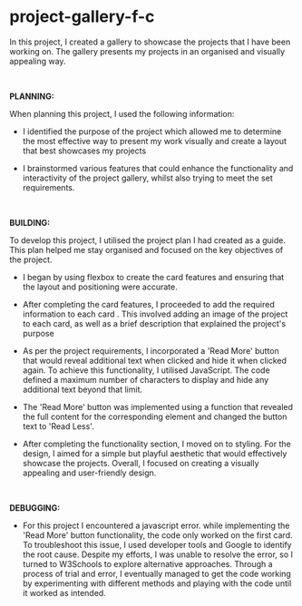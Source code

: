# project-gallery-f-c

In this project, I created a gallery to showcase the projects that I have been working on. The gallery presents my projects in an organised and visually appealing way. 

&nbsp;

**PLANNING:**

When planning this project, I used the following information:

- I identified the purpose of the project which allowed me to determine the most effective way to present my work visually and create a layout that best showcases my projects

- I brainstormed various features that could enhance the functionality and interactivity of the project gallery, whilst also trying to meet the set requirements.

&nbsp;

**BUILDING:**

To develop this project, I utilised the project plan I had created as a guide. This plan helped me stay organised and focused on the key objectives of the project.


- I began by using flexbox to create the card features and ensuring that the layout and positioning were accurate.

- After completing the card features, I proceeded to add the required information to each card . This involved adding an image of the project to each card, as well as a brief description that explained the project's purpose 

- As per the project requirements, I incorporated a 'Read More' button that would reveal additional text when clicked and hide it when clicked again. To achieve this functionality, I utilised JavaScript. The code defined a maximum number of characters to display and hide any additional text beyond that limit. 

- The 'Read More' button was implemented using a function that revealed the full content for the corresponding element and changed the button text to 'Read Less'.

- After completing the functionality section, I moved on to styling. For the design, I aimed for a simple but playful aesthetic that would effectively showcase the projects. Overall, I focused on creating a visually appealing and user-friendly design. 

&nbsp;

**DEBUGGING:**

- For this project I encountered a javascript error. while implementing the 'Read More' button functionality, the code only worked on the first card. To troubleshoot this issue, I used developer tools and Google to identify the root cause. Despite my efforts, I was unable to resolve the error, so I turned to W3Schools to explore alternative approaches. Through a process of trial and error, I eventually managed to get the code working by experimenting with different methods and playing with the code until it worked as intended.
